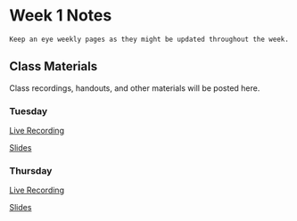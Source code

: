 Week 1 Notes
============================

```{note}
Keep an eye weekly pages as they might be updated throughout the week.
```

## Class Materials

Class recordings, handouts, and other materials will be posted here.

### Tuesday

[Live Recording](https://uci.zoom.us/rec/share/w6Ha0U3_Jox05obxZ0gUtwoNuyOhOZcdja1prfT8d-5wX3-hsEk1Wg0Z64WlqRgc.PgKpYrPuz8-O5lKU)

<a href="../resources/INF_134_Week_1_Introduction.pdf">Slides</a>

### Thursday

[Live Recording](https://uci.zoom.us/rec/share/MmUxxQ6ODNOdXM73UtSkKKtPM7wNVXheCbJOrX0HQ8naw5trrI8YXUWehmwXQDhN.Bp36e-wfiQJjOrmU )

<a href="../resources/INF_134_Week_1_Th.pdf">Slides</a>
